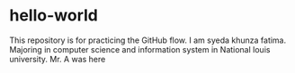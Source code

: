 # hello-world
This repository is for practicing the GitHub flow.
I am syeda khunza fatima. Majoring in computer science and information system in National louis university.
Mr. A was here
